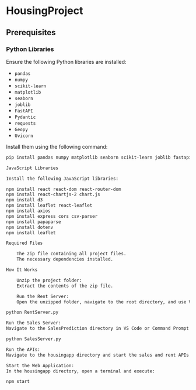 # HousingProject  

## Prerequisites  

### Python Libraries  
Ensure the following Python libraries are installed:  
- `pandas`  
- `numpy`  
- `scikit-learn`  
- `matplotlib`  
- `seaborn`  
- `joblib`  
- `FastAPI`  
- `Pydantic`  
- `requests`  
- `Geopy`  
- `Uvicorn`  

Install them using the following command:  
```bash
pip install pandas numpy matplotlib seaborn scikit-learn joblib fastapi pydantic requests geopy uvicorn

JavaScript Libraries

Install the following JavaScript libraries:

npm install react react-dom react-router-dom
npm install react-chartjs-2 chart.js
npm install d3
npm install leaflet react-leaflet
npm install axios
npm install express cors csv-parser
npm install papaparse
npm install dotenv
npm install leaflet

Required Files

    The zip file containing all project files.
    The necessary dependencies installed.

How It Works

    Unzip the project folder:
    Extract the contents of the zip file.

    Run the Rent Server:
    Open the unzipped folder, navigate to the root directory, and use VS Code or Command Prompt to execute:

python RentServer.py

Run the Sales Server:
Navigate to the SalesPrediction directory in VS Code or Command Prompt and execute:

python SalesServer.py

Run the APIs:
Navigate to the housingapp directory and start the sales and rent APIs using a terminal.

Start the Web Application:
In the housingapp directory, open a terminal and execute:

npm start
